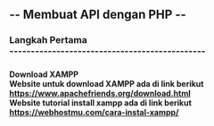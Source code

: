 <h2> -- Membuat API dengan PHP -- </h2>
<h3> Langkah Pertama <br>
    ----------------------------------------------
<h3>
<h4> Download XAMPP <br> 
    Website untuk download XAMPP ada di link berikut <br>
    <a href = https://www.apachefriends.org/download.html>https://www.apachefriends.org/download.html</a> <br>
    Website tutorial install xampp ada di link berikut <br>
    <a href = https://webhostmu.com/cara-instal-xampp/>https://webhostmu.com/cara-instal-xampp/</a> <br>
</h4>
